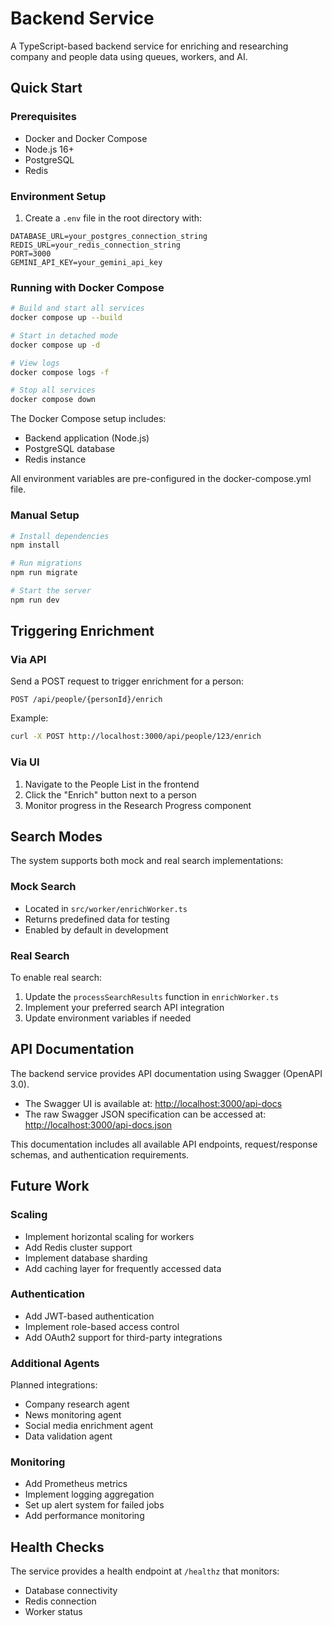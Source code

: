 # Backend Service

A TypeScript-based backend service for enriching and researching company and people data using queues, workers, and AI.

## Quick Start

### Prerequisites
- Docker and Docker Compose
- Node.js 16+
- PostgreSQL
- Redis

### Environment Setup
1. Create a `.env` file in the root directory with:
```
DATABASE_URL=your_postgres_connection_string
REDIS_URL=your_redis_connection_string
PORT=3000
GEMINI_API_KEY=your_gemini_api_key
```

### Running with Docker Compose
```bash
# Build and start all services
docker compose up --build

# Start in detached mode
docker compose up -d

# View logs
docker compose logs -f

# Stop all services
docker compose down
```

The Docker Compose setup includes:
- Backend application (Node.js)
- PostgreSQL database
- Redis instance

All environment variables are pre-configured in the docker-compose.yml file.

### Manual Setup
```bash
# Install dependencies
npm install

# Run migrations
npm run migrate

# Start the server
npm run dev
```

## Triggering Enrichment

### Via API
Send a POST request to trigger enrichment for a person:
```
POST /api/people/{personId}/enrich
```

Example:
```bash
curl -X POST http://localhost:3000/api/people/123/enrich
```

### Via UI
1. Navigate to the People List in the frontend
2. Click the "Enrich" button next to a person
3. Monitor progress in the Research Progress component

## Search Modes

The system supports both mock and real search implementations:

### Mock Search
- Located in `src/worker/enrichWorker.ts`
- Returns predefined data for testing
- Enabled by default in development

### Real Search
To enable real search:
1. Update the `processSearchResults` function in `enrichWorker.ts`
2. Implement your preferred search API integration
3. Update environment variables if needed

## API Documentation

The backend service provides API documentation using Swagger (OpenAPI 3.0).

- The Swagger UI is available at: [http://localhost:3000/api-docs](http://localhost:3000/api-docs)
- The raw Swagger JSON specification can be accessed at: [http://localhost:3000/api-docs.json](http://localhost:3000/api-docs.json)

This documentation includes all available API endpoints, request/response schemas, and authentication requirements.

## Future Work

### Scaling
- Implement horizontal scaling for workers
- Add Redis cluster support
- Implement database sharding
- Add caching layer for frequently accessed data

### Authentication
- Add JWT-based authentication
- Implement role-based access control
- Add OAuth2 support for third-party integrations

### Additional Agents
Planned integrations:
- Company research agent
- News monitoring agent
- Social media enrichment agent
- Data validation agent

### Monitoring
- Add Prometheus metrics
- Implement logging aggregation
- Set up alert system for failed jobs
- Add performance monitoring

## Health Checks
The service provides a health endpoint at `/healthz` that monitors:
- Database connectivity
- Redis connection
- Worker status

